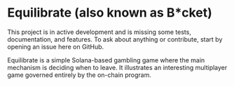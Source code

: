 # Equilibrate (also known as B*cket)
This project is in active development and is missing some tests, documentation, and features. To ask about anything or contribute, start by opening an issue here on GitHub.

Equilibrate is a simple Solana-based gambling game where the main mechanism is deciding when to leave. It illustrates an interesting multiplayer game governed entirely by the on-chain program.
